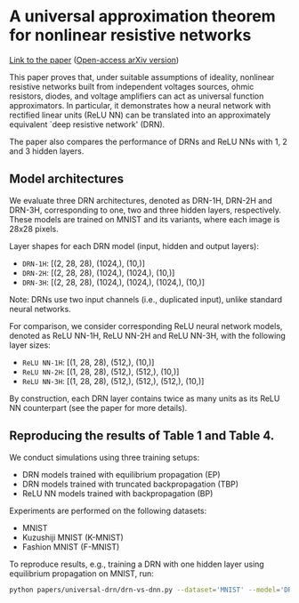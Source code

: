 # A universal approximation theorem for nonlinear resistive networks

[Link to the paper](https://journals.aps.org/prapplied/abstract/10.1103/PhysRevApplied.23.044009) ([Open-access arXiv version](https://arxiv.org/abs/2312.15063))

This paper proves that, under suitable assumptions of ideality, nonlinear resistive networks built from independent voltages sources, ohmic resistors, diodes, and voltage amplifiers can act as universal function approximators. In particular, it demonstrates how a neural network with rectified linear units (ReLU NN) can be translated into an approximately equivalent `deep resistive network' (DRN).

The paper also compares the performance of DRNs and ReLU NNs with 1, 2 and 3 hidden layers.

## Model architectures

We evaluate three DRN architectures, denoted as DRN-1H, DRN-2H and DRN-3H, corresponding to one, two and three hidden layers, respectively. These models are trained on MNIST and its variants, where each image is 28x28 pixels.

Layer shapes for each DRN model (input, hidden and output layers):
- `DRN-1H`: [(2, 28, 28), (1024,), (10,)]
- `DRN-2H`: [(2, 28, 28), (1024,), (1024,), (10,)]
- `DRN-3H`: [(2, 28, 28), (1024,), (1024,), (1024,), (10,)]

Note: DRNs use two input channels (i.e., duplicated input), unlike standard neural networks.

For comparison, we consider corresponding ReLU neural network models, denoted as ReLU NN-1H, ReLU NN-2H and ReLU NN-3H, with the following layer sizes:
- `ReLU NN-1H`: [(1, 28, 28), (512,), (10,)]
- `ReLU NN-2H`: [(1, 28, 28), (512,), (512,), (10,)]
- `ReLU NN-3H`: [(1, 28, 28), (512,), (512,), (512,), (10,)]

By construction, each DRN layer contains twice as many units as its ReLU NN counterpart (see the paper for more details).

## Reproducing the results of Table 1 and Table 4.

We conduct simulations using three training setups:
- DRN models trained with equilibrium propagation (EP)
- DRN models trained with truncated backpropagation (TBP)
- ReLU NN models trained with backpropagation (BP)

Experiments are performed on the following datasets:
- MNIST
- Kuzushiji MNIST (K-MNIST)
- Fashion MNIST (F-MNIST)

To reproduce results, e.g., training a DRN with one hidden layer using equilibrium propagation on MNIST, run:
``` bash
python papers/universal-drn/drn-vs-dnn.py --dataset='MNIST' --model='DRN-EP' --layers='1'
```